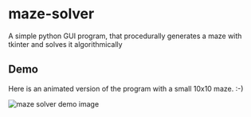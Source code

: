 # maze-solver
A simple python GUI program, that procedurally generates a maze with tkinter and solves it algorithmically

## Demo
Here is an animated version of the program with a small 10x10 maze. :-)

![maze solver demo image](https://github.com/Max-Frisch/maze-solver/media/demo.gif)
